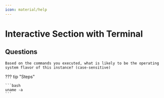 ```yaml
---
icon: material/help
---
```


# Interactive Section with Terminal

## Questions

```text
Based on the commands you executed, what is likely to be the operating system flavor of this instance? (case-sensitive)
```

??? tip "Steps"

    ```bash
    uname -a
    ```
